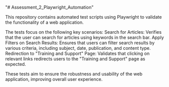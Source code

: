 "# Assessment_2_Playwright_Automation" 

This repository contains automated test scripts using Playwright to validate the functionality of a web application. 

The tests focus on the following key scenarios:
    Search for Articles: Verifies that the user can search for articles using keywords in the search bar.
    Apply Filters on Search Results: Ensures that users can filter search results by various criteria, including subject, date, publication, and content type.
    Redirection to "Training and Support" Page: Validates that clicking on relevant links redirects users to the "Training and Support" page as expected.

These tests aim to ensure the robustness and usability of the web application, improving overall user experience.
